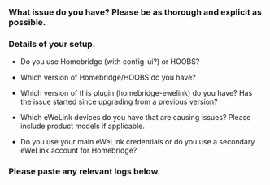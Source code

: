 <!-- PLEASE READ BEFORE POSTING A NEW ISSUE
   → If you are giving feedback or requesting a new feature then feel free to ignore this template.
   → If you are experiencing an issue with the plugin then please use this template as well as you can.
   → Things that may seem unimportant to you are often helpful in finding the cause of the issue. -->

### What issue do you have? Please be as thorough and explicit as possible.



### Details of your setup.
* Do you use Homebridge (with config-ui?) or HOOBS? 



* Which version of Homebridge/HOOBS do you have?



* Which version of this plugin (homebridge-ewelink) do you have? Has the issue started since upgrading from a previous version?



* Which eWeLink devices do you have that are causing issues? Please include product models if applicable.



* Do you use your main eWeLink credentials or do you use a secondary eWeLink account for Homebridge?



### Please paste any relevant logs below.
<!-- ABOUT LOGS
   → More thorough logging can be seen by enabling 'Debug Logging' and
     ...'Request & Response Logging' in the plugin settings.
   → If you are posting an error then it is helpful for me to also see
     ...the previous few lines as this can show the cause of the error.
   → Please enter the logs between the two ``` lines below so that
     ...the logs are formatted in a way which is easier to read
-->

```

```
